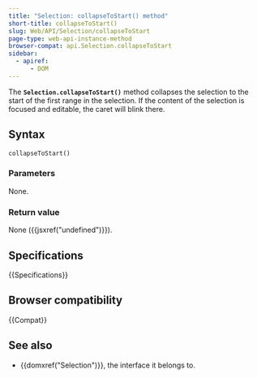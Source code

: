 ```yaml
---
title: "Selection: collapseToStart() method"
short-title: collapseToStart()
slug: Web/API/Selection/collapseToStart
page-type: web-api-instance-method
browser-compat: api.Selection.collapseToStart
sidebar:
  - apiref:
      - DOM
---
```


The **`Selection.collapseToStart()`** method collapses the
selection to the start of the first range in the selection. If the content of the
selection is focused and editable, the caret will blink there.

## Syntax

```js-nolint
collapseToStart()
```

### Parameters

None.

### Return value

None ({{jsxref("undefined")}}).

## Specifications

{{Specifications}}

## Browser compatibility

{{Compat}}

## See also

- {{domxref("Selection")}}, the interface it belongs to.
